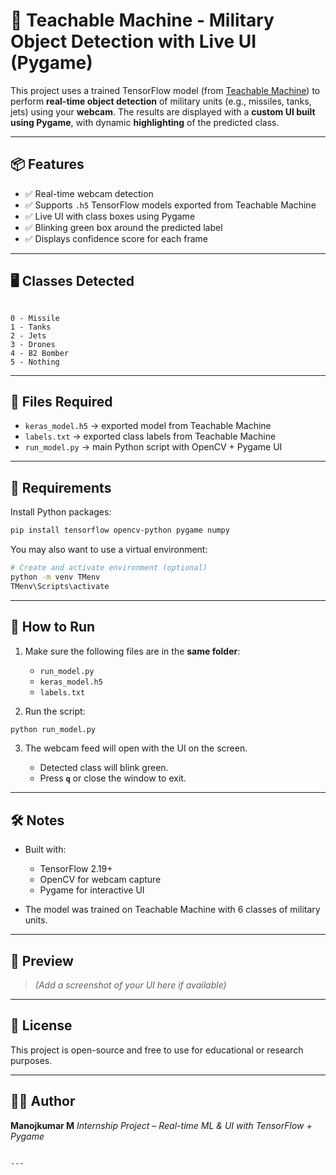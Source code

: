 # 🎯 Teachable Machine - Military Object Detection with Live UI (Pygame)

This project uses a trained TensorFlow model (from [Teachable Machine](https://teachablemachine.withgoogle.com/)) to perform **real-time object detection** of military units (e.g., missiles, tanks, jets) using your **webcam**. The results are displayed with a **custom UI built using Pygame**, with dynamic **highlighting** of the predicted class.

---

## 📦 Features

- ✅ Real-time webcam detection
- ✅ Supports `.h5` TensorFlow models exported from Teachable Machine
- ✅ Live UI with class boxes using Pygame
- ✅ Blinking green box around the predicted label
- ✅ Displays confidence score for each frame

---

## 🖥️ Classes Detected

```

0 - Missile
1 - Tanks
2 - Jets
3 - Drones
4 - B2 Bomber
5 - Nothing

```

---

## 📁 Files Required

- `keras_model.h5` → exported model from Teachable Machine
- `labels.txt` → exported class labels from Teachable Machine
- `run_model.py` → main Python script with OpenCV + Pygame UI

---

## 🧪 Requirements

Install Python packages:

```bash
pip install tensorflow opencv-python pygame numpy
```

You may also want to use a virtual environment:

```bash
# Create and activate environment (optional)
python -m venv TMenv
TMenv\Scripts\activate
```

---

## 🚀 How to Run

1. Make sure the following files are in the **same folder**:

   - `run_model.py`
   - `keras_model.h5`
   - `labels.txt`

2. Run the script:

```bash
python run_model.py
```

3. The webcam feed will open with the UI on the screen.

   - Detected class will blink green.
   - Press **`q`** or close the window to exit.

---

## 🛠️ Notes

- Built with:

  - TensorFlow 2.19+
  - OpenCV for webcam capture
  - Pygame for interactive UI

- The model was trained on Teachable Machine with 6 classes of military units.

---

## 📸 Preview

> _(Add a screenshot of your UI here if available)_

---

## 📄 License

This project is open-source and free to use for educational or research purposes.

---

## 👨‍💻 Author

**Manojkumar M**
_Internship Project – Real-time ML & UI with TensorFlow + Pygame_

```

---


```
